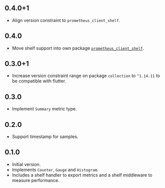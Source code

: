 ## 0.4.0+1

- Align version constraint to `prometheus_client_shelf`.


## 0.4.0

- Move shelf support into own package [`prometheus_client_shelf`](https://pub.dev/packages/prometheus_client).


## 0.3.0+1

- Increase version constraint range on package `collection` to `^1.14.11` to be compatible with flutter.


## 0.3.0

- Implement `Summary` metric type.


## 0.2.0

- Support timestamp for samples.


## 0.1.0

- Initial version.
- Implements `Counter`, `Gauge` and `Histogram`. 
- Includes a shelf handler to export metrics and a shelf middleware to measure performance.
